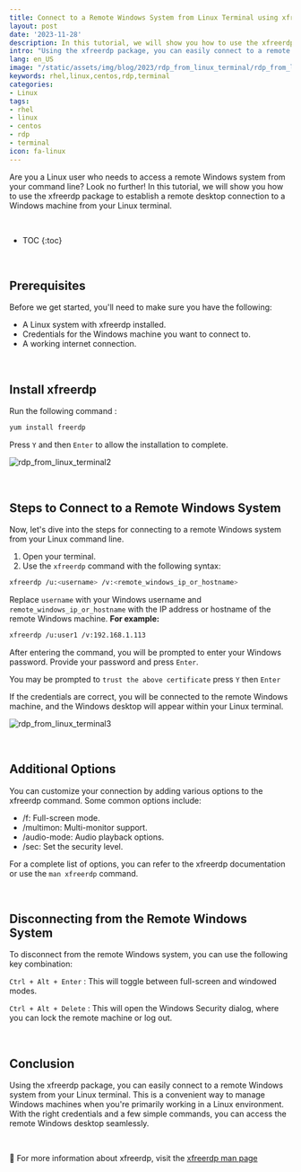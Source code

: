 ```yaml
---
title: Connect to a Remote Windows System from Linux Terminal using xfreerdp
layout: post
date: '2023-11-28'
description: In this tutorial, we will show you how to use the xfreerdp package to establish a remote desktop connection to a Windows machine from your Linux terminal.
intro: "Using the xfreerdp package, you can easily connect to a remote Windows system from your Linux terminal. This is a convenient way to manage Windows machines when you're primarily working in a Linux environment."
lang: en_US
image: "/static/assets/img/blog/2023/rdp_from_linux_terminal/rdp_from_linux_terminal1.jpg"
keywords: rhel,linux,centos,rdp,terminal
categories:
- Linux
tags:
- rhel
- linux
- centos
- rdp
- terminal
icon: fa-linux
---
```



Are you a Linux user who needs to access a remote Windows system from your command line? Look no further! In this tutorial, we will show you how to use the xfreerdp package to establish a remote desktop connection to a Windows machine from your Linux terminal.

<br>

* TOC 
{:toc}

<br>

## Prerequisites

Before we get started, you'll need to make sure you have the following:

- A Linux system with xfreerdp installed.
- Credentials for the Windows machine you want to connect to.
- A working internet connection.

<br>

## Install xfreerdp

Run the following command : 

```bash
yum install freerdp
```

Press `Y` and then `Enter` to allow the installation to complete. 

![rdp_from_linux_terminal2](/static/assets/img/blog/2023/rdp_from_linux_terminal/rdp_from_linux_terminal2.jpg)

<br>

## Steps to Connect to a Remote Windows System

Now, let's dive into the steps for connecting to a remote Windows system from your Linux command line.

1. Open your terminal.
2. Use the `xfreerdp` command with the following syntax:

```bash
xfreerdp /u:<username> /v:<remote_windows_ip_or_hostname>
```

Replace `username` with your Windows username and `remote_windows_ip_or_hostname` with the IP address or hostname of the remote Windows machine. **For example:**

```bash
xfreerdp /u:user1 /v:192.168.1.113
```

After entering the command, you will be prompted to enter your Windows password. Provide your password and press `Enter`.

You may be prompted to `trust the above certificate` press `Y` then `Enter`

If the credentials are correct, you will be connected to the remote Windows machine, and the Windows desktop will appear within your Linux terminal.

![rdp_from_linux_terminal3](/static/assets/img/blog/2023/rdp_from_linux_terminal/rdp_from_linux_terminal3.jpg)

<br>

## Additional Options

You can customize your connection by adding various options to the xfreerdp command. Some common options include:

- /f: Full-screen mode.
- /multimon: Multi-monitor support.
- /audio-mode: Audio playback options.
- /sec: Set the security level.

For a complete list of options, you can refer to the xfreerdp documentation or use the `man xfreerdp` command.

<br>

## Disconnecting from the Remote Windows System

To disconnect from the remote Windows system, you can use the following key combination:

`Ctrl + Alt + Enter` : This will toggle between full-screen and windowed modes.

`Ctrl + Alt + Delete` : This will open the Windows Security dialog, where you can lock the remote machine or log out.

<br>

## Conclusion

Using the xfreerdp package, you can easily connect to a remote Windows system from your Linux terminal. This is a convenient way to manage Windows machines when you're primarily working in a Linux environment. With the right credentials and a few simple commands, you can access the remote Windows desktop seamlessly.

<br>

📝 For more information about xfreerdp, visit the [xfreerdp man page](https://linux.die.net/man/1/xfreerdp)